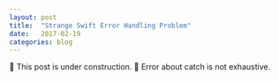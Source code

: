 ```yaml
---
layout: post
title:  "Strange Swift Error Handling Problem"
date:   2017-02-19
categories: blog
---
```


🚧 This post is under construction. 🚧
Error about catch is not exhaustive.
